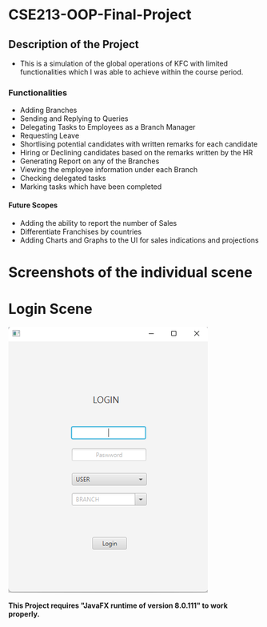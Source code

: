 # CSE213-OOP-Final-Project
## Description of the Project
+ This is a simulation of the global operations of KFC with limited functionalities which I was able to achieve within the course period.
### Functionalities
+ Adding Branches
+ Sending and Replying to Queries
+ Delegating Tasks to Employees as a Branch Manager
+ Requesting Leave
+ Shortlising potential candidates with written remarks for each candidate
+ Hiring or Declining candidates based on the remarks written by the HR
+ Generating Report on any of the Branches
+ Viewing the employee information under each Branch
+ Checking delegated tasks
+ Marking tasks which have been completed
#### Future Scopes
+ Adding the ability to report the number of Sales
+ Differentiate Franchises by countries
+ Adding Charts and Graphs to the UI for sales indications and projections

# Screenshots of the individual scene
# Login Scene
![alt text](https://github.com/ishraqfatin/CSE213-OOP/blob/main/ProjectScreenshots/LoginScene.png)

























**This Project requires "JavaFX runtime of version 8.0.111" to work properly.**
